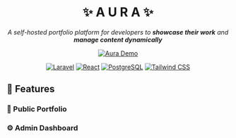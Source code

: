 <div align="center">

# ✨ A U R A ✨

*A self-hosted portfolio platform for developers to **showcase their work** and **manage content dynamically***  

[![Aura Demo](https://static.wikia.nocookie.net/22d4d8d3-4c43-41a1-bedb-dbb5c1773960)](https://aura-demo.example.com)

[![Laravel](https://img.shields.io/badge/Laravel-FF2D20?style=flat&logo=laravel&logoColor=white)](https://laravel.com)
[![React](https://img.shields.io/badge/React-61DAFB?style=flat&logo=react&logoColor=black)](https://reactjs.org)
[![PostgreSQL](https://img.shields.io/badge/PostgreSQL-4169E1?style=flat&logo=postgresql&logoColor=white)](https://www.postgresql.org)
[![Tailwind CSS](https://img.shields.io/badge/Tailwind_CSS-38B2AC?style=flat&logo=tailwind-css&logoColor=white)](https://tailwindcss.com)

</div>

## 🌟 Features

### 🎨 Public Portfolio


### ⚙️ Admin Dashboard
